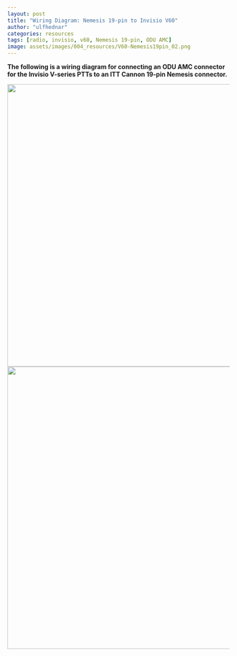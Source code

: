 ```yaml
---
layout: post
title: "Wiring Diagram: Nemesis 19-pin to Invisio V60"
author: "ulfhednar"
categories: resources
tags: [radio, invisio, v60, Nemesis 19-pin, ODU AMC]
image: assets/images/004_resources/V60-Nemesis19pin_02.png
---
```



**The following is a wiring diagram for connecting an ODU AMC connector for the Invisio V-series PTTs to an ITT Cannon 19-pin Nemesis connector.**


<div class="image-thumbnail">
	<a href="{{site.baseurl}}assets/images/004_resources/V60-Nemesis19pin.png">
		<img src="{{site.baseurl}}assets/images/004_resources/V60-Nemesis19pin.png" width="640"/>
	</a>
</div>


<div class="image-thumbnail">
	<a href="{{site.baseurl}}assets/images/004_resources/V60-Nemesis19pin_02.png">
		<img src="{{site.baseurl}}assets/images/004_resources/V60-Nemesis19pin_02.png" width="640"/>
	</a>
</div>